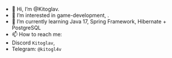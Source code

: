 - 👋 Hi, I’m @Kitoglav.
- 👀 I’m interested in game-development, .
- 🌱 I’m currently learning Java 17, Spring Framework, Hibernate + PostgreSQL
- 📫 How to reach me: 
-   Discord `Kitoglav`, 
-   Telegram: `@kitogl4v`
